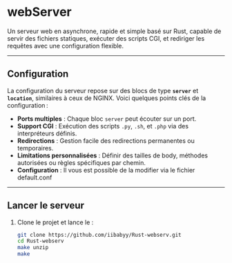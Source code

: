 # **webServer**

Un serveur web en asynchrone, rapide et simple basé sur Rust, capable de servir des fichiers statiques, exécuter des scripts CGI, et rediriger les requêtes avec une configuration flexible.

---

## **Configuration**  

La configuration du serveur repose sur des blocs de type **`server`** et **`location`**, similaires à ceux de NGINX. Voici quelques points clés de la configuration :  

- **Ports multiples** : Chaque bloc `server` peut écouter sur un port.  
- **Support CGI** : Exécution des scripts `.py`, `.sh`, et `.php` via des interpréteurs définis.  
- **Redirections** : Gestion facile des redirections permanentes ou temporaires.
- **Limitations personnalisées** : Définir des tailles de body, méthodes autorisées ou règles spécifiques par chemin.  
- **Configuration** : Il vous est possible de la modifier via le fichier default.conf
---

## **Lancer le serveur**  

1. Clone le projet et lance le :  
   ```bash
   git clone https://github.com/iibabyy/Rust-webserv.git
   cd Rust-webserv
   make unzip
   make
